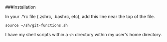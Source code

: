 ###Installation

In your .*rc file (.zshrc, .bashrc, etc), add this line near the top of the file.

```
source ~/sh/git-functions.sh
```

I have my shell scripts within a `sh` directory within my user's home directory.
